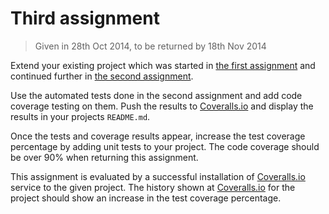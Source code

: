 # Third assignment

> Given in 28th Oct 2014, to be returned by 18th Nov 2014

Extend your existing project which was started in [the first assignment](2014-09-16.md)
and continued further in [the second assignment](2014-10-07.md).

Use the automated tests done in the second assignment and add code coverage testing on them.
Push the results to [Coveralls.io][] and display the results in your projects `README.md`.

Once the tests and coverage results appear, increase the test coverage percentage by adding unit tests to your project.
The code coverage should be over 90% when returning this assignment.

This assignment is evaluated by a successful installation of [Coveralls.io][] service to the given project.
The history shown at [Coveralls.io][] for the project should show an increase in the test coverage percentage.

[Coveralls.io]: https://coveralls.io ""
